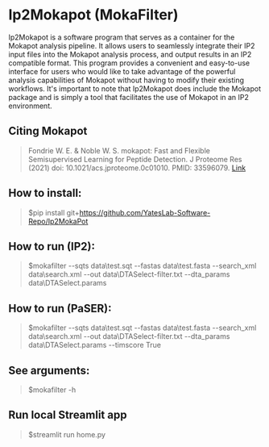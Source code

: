 # Ip2Mokapot (MokaFilter)

Ip2Mokapot is a software program that serves as a container for the Mokapot analysis pipeline. It allows users to seamlessly integrate their IP2 input files into the Mokapot analysis process, and output results in an IP2 compatible format. This program provides a convenient and easy-to-use interface for users who would like to take advantage of the powerful analysis capabilities of Mokapot without having to modify their existing workflows. It's important to note that Ip2Mokapot does include the Mokapot package and is simply a tool that facilitates the use of Mokapot in an IP2 environment.

## Citing Mokapot

> Fondrie W. E. & Noble W. S. mokapot: Fast and Flexible Semisupervised
> Learning for Peptide Detection. J Proteome Res (2021) doi:
> 10.1021/acs.jproteome.0c01010. PMID: 33596079.
> [Link](https://doi.org/10.1021/acs.jproteome.0c01010)

## How to install:

>$pip install git+https://github.com/YatesLab-Software-Repo/Ip2MokaPot

## How to run (IP2):

>$mokafilter --sqts data\test.sqt --fastas data\test.fasta --search_xml data\search.xml --out data\DTASelect-filter.txt --dta_params data\DTASelect.params

## How to run (PaSER):

>$mokafilter --sqts data\test.sqt --fastas data\test.fasta --search_xml data\search.xml --out data\DTASelect-filter.txt --dta_params data\DTASelect.params --timscore True

## See arguments:

>$mokafilter -h

## Run local Streamlit app

>$streamlit run home.py
